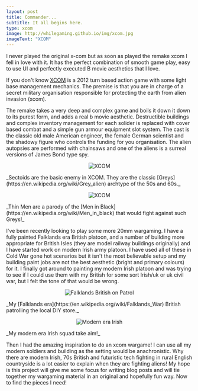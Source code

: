 ```yaml
---
layout: post
title: Commander...
subtitle: It all begins here.
type: xcom
image: http://whilegaming.github.io/img/xcom.jpg
imageText: "XCOM"
---
```


I never played the original x-com but as soon as played the remake xcom I fell in love with it. It has the perfect combination of smooth game play, easy to use UI and perfectly executed B movie aesthetics that I love.


If you don't know [XCOM](https://en.wikipedia.org/wiki/XCOM:_Enemy_Unknown) is a 2012 turn based action game with some light base management mechanics. The premise is that you are in charge of a secret military organisation responsible for protecting the earth from alien invasion (xcom).

The remake takes a very deep and complex game and boils it down it down to its purest form, and adds a real b movie aesthetic. Destructible buildings and complex inventory management for each solider is replaced with cover based combat and a simple gun armour equipment slot system. The cast is the classic old male American engineer, the female German scientist and the shadowy figure who controls the funding for you organisation. The alien autopsies are performed with chainsaws and one of the aliens is a surreal versions of James Bond type spy.

<p align="center">
  <img src="http://whilegaming.github.io/img/sectoids.jpg" alt="XCOM"/>
</p>
_Sectoids are the basic enemy in XCOM. They are the classic [Greys](https://en.wikipedia.org/wiki/Grey_alien) archtype of the 50s and 60s._
<p align="center">
  <img src="http://whilegaming.github.io/img/thinman.jpg" alt="XCOM"/>
</p>
_Thin Men are a parody of the [Men in Black](https://en.wikipedia.org/wiki/Men_in_black) that would fight against such Greys!_

I've been recently looking to play some more 20mm wargaming. I have a fully painted Falklands era British platoon, and a number of building more appropriate for British Isles (they are model railway buildings originally) and I have started work on modern Irish army platoon. I have used all of these in Cold War gone hot scenarios but it isn't the most believable setup and my building paint jobs are not the best aesthetic (bright and primary colours) for it. I finally got around to painting my modern Irish platoon and was trying to see if I could use them with my British for some sort Irish/uk or uk civil war, but I felt the tone of that would be wrong.

<p align="center">
  <img src="http://whilegaming.github.io/img/DSC_0204.png" alt="Falklands British on Patrol"/>
</p>
_My [Falklands era](https://en.wikipedia.org/wiki/Falklands_War) British patrolling the local DIY store._
<p align="center">
  <img src="http://whilegaming.github.io/img/DSC_0203.png" alt="Modern era Irish"/>
</p>
_My modern era Irish squad take aim!_

Then I had the amazing inspiration to do an xcom wargame! I can use all my modern soldiers and building as the setting would be anachronistic. Why there are modern Irish, 70s British and futuristic tech fighting in rural English countryside is a lot easier to explain when they are fighting aliens! My hope is this project will give me some focus for writing blog posts and will tie together my wargaming material in an original and hopefully fun way. Now to find the pieces I need!
